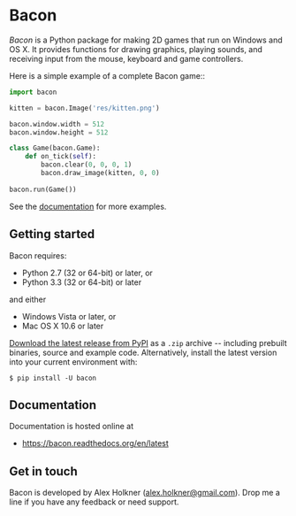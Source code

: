 # Bacon

*Bacon* is a Python package for making 2D games that run on Windows and OS X.  It provides functions for drawing graphics, playing sounds, and receiving input from the mouse, keyboard and game controllers.

Here is a simple example of a complete Bacon game::

```python
import bacon

kitten = bacon.Image('res/kitten.png')

bacon.window.width = 512
bacon.window.height = 512

class Game(bacon.Game):
    def on_tick(self):
        bacon.clear(0, 0, 0, 1)
        bacon.draw_image(kitten, 0, 0)
        
bacon.run(Game())
```

See the [documentation](https://bacon.readthedocs.org/en/latest) for more examples.

## Getting started

Bacon requires:

* Python 2.7 (32 or 64-bit) or later, or
* Python 3.3 (32 or 64-bit) or later

and either

* Windows Vista or later, or
* Mac OS X 10.6 or later

[Download the latest release from PyPI](https://pypi.python.org/pypi/bacon) as a `.zip` archive -- including prebuilt binaries, source and example code.  Alternatively, install the latest version into your current environment with:

    $ pip install -U bacon

## Documentation

Documentation is hosted online at

* https://bacon.readthedocs.org/en/latest

## Get in touch

Bacon is developed by Alex Holkner (alex.holkner@gmail.com).  Drop me a line if you have any feedback or need support.
